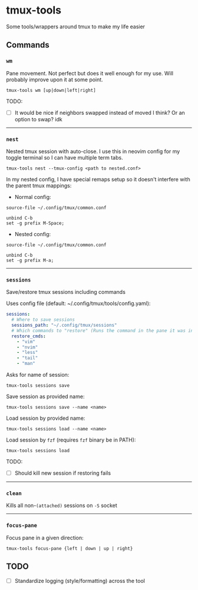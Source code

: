 # tmux-tools

Some tools/wrappers around tmux to make my life easier

## Commands

### `wm`

Pane movement. Not perfect but does it well enough for my use. Will probably improve upon it at some point.

`tmux-tools wm [up|down|left|right]`

TODO:

- [ ] It would be nice if neighbors swapped instead of moved I think? Or an option to swap? idk

---

### `nest`

Nested tmux session with auto-close. I use this in neovim config for my toggle terminal so I can have multiple term tabs.

`tmux-tools nest --tmux-config <path to nested.conf>`

In my nested config, I have special remaps setup so it doesn't interfere with the parent tmux mappings:

- Normal config:

```
source-file ~/.config/tmux/common.conf

unbind C-b
set -g prefix M-Space;
```

- Nested config:

```
source-file ~/.config/tmux/common.conf

unbind C-b
set -g prefix M-a;
```

---

### `sessions`

Save/restore tmux sessions including commands

Uses config file (default: ~/.config/tmux/tools/config.yaml):

```yaml
sessions:
  # Where to save sessions
  sessions_path: "~/.config/tmux/sessions"
  # Which commands to "restore" (Runs the command in the pane it was in when saved)
  restore_cmds:
    - "vim"
    - "nvim"
    - "less"
    - "tail"
    - "man"
```

Asks for name of session:

`tmux-tools sessions save`

Save session as provided name:

`tmux-tools sessions save --name <name>`

Load session by provided name:

`tmux-tools sessions load --name <name>`

Load session by `fzf` (requires `fzf` binary be in PATH):

`tmux-tools sessions load`

TODO:

- [ ] Should kill new session if restoring fails

---

### `clean`

Kills all non-`(attached)` sessions on `-S` socket

---

### `focus-pane`

Focus pane in a given direction:

`tmux-tools focus-pane {left | down | up | right}`

## TODO

- [ ] Standardize logging (style/formatting) across the tool
